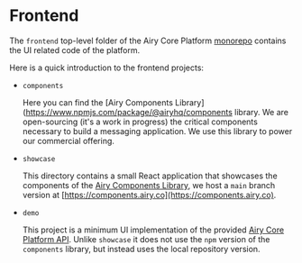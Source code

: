 # Frontend

The `frontend` top-level folder of the Airy Core Platform
[monorepo](https://en.wikipedia.org/wiki/Monorepo) contains the UI related code
of the platform.

Here is a quick introduction to the frontend projects:

- `components`

  Here you can find the [Airy
  Components Library](https://www.npmjs.com/package/@airyhq/components library. We are open-sourcing
  (it's a work in progress) the critical components necessary to build a
  messaging application. We use this library to power our commercial offering.

- `showcase`

  This directory contains a small React application that showcases the
  components of the [Airy Components
  Library](https://www.npmjs.com/package/@airyhq/components), we host a `main`
  branch version at [https://components.airy.co](https://components.airy.co).

- `demo`

  This project is a minimum UI implementation of the provided [Airy Core Platform API](docs_tmp/api.md). 
  Unlike `showcase` it does not use the `npm` version of the `components` library, but instead uses the 
  local repository version. 
